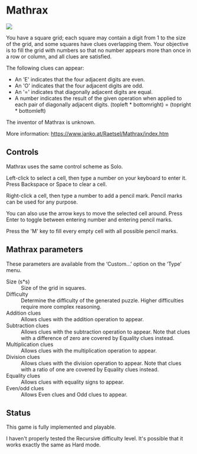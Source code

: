 # Mathrax

![](https://raw.githubusercontent.com/x-sheep/puzzles-unreleased/master/docs/img/mathrax.png)

You have a square grid; each square may contain a digit from 1 to the size of the grid, and some squares have clues overlapping them. Your objective is to fill the grid with numbers so that no number appears more than once in a row or column, and all clues are satisfied.

The following clues can appear:

* An 'E' indicates that the four adjacent digits are even.
* An 'O' indicates that the four adjacent digits are odd.
* An '=' indicates that diagonally adjacent digits are equal.
* A number indicates the result of the given operation when applied to each pair of diagonally adjacent digits. (topleft * bottomright) = (topright * bottomleft)

The inventor of Mathrax is unknown. 

More information: https://www.janko.at/Raetsel/Mathrax/index.htm

## Controls

Mathrax uses the same control scheme as Solo.

Left-click to select a cell, then type a number on your keyboard to enter it. Press Backspace or Space to clear a cell.

Right-click a cell, then type a number to add a pencil mark. Pencil marks can be used for any purpose.

You can also use the arrow keys to move the selected cell around. Press Enter to toggle between entering number and entering pencil marks.

Press the 'M' key to fill every empty cell with all possible pencil marks.

## Mathrax parameters

These parameters are available from the ‘Custom…’ option on the ‘Type’ menu. 

<dl>
	<dt>Size (s*s)</dt>
	<dd>Size of the grid in squares.</dd>
	<dt>Difficulty</dt>
	<dd>Determine the difficulty of the generated puzzle. Higher difficulties require more complex reasoning.</dd>
	<dt>Addition clues</dt>
	<dd>Allows clues with the addition operation to appear.</dd>
	<dt>Subtraction clues</dt>
	<dd>Allows clues with the subtraction operation to appear. Note that clues with a difference of zero are covered by Equality clues instead.</dd>
	<dt>Multiplication clues</dt>
	<dd>Allows clues with the multiplication operation to appear.</dd>
	<dt>Division clues</dt>
	<dd>Allows clues with the division operation to appear. Note that clues with a ratio of one are covered by Equality clues instead.</dd>
	<dt>Equality clues</dt>
	<dd>Allows clues with equality signs to appear.</dd>
	<dt>Even/odd clues</dt>
	<dd>Allows Even clues and Odd clues to appear.</dd>
</dl>

## Status

This game is fully implemented and playable.

I haven't properly tested the Recursive difficulty level. It's possible that it works exactly the same as Hard mode.
